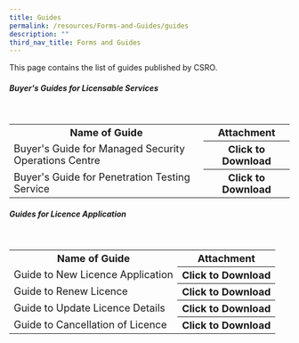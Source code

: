 ```yaml
---
title: Guides
permalink: /resources/Forms-and-Guides/guides
description: ""
third_nav_title: Forms and Guides
---
```

This page contains the list of guides published by CSRO.

##### Buyer's Guides for Licensable Services
<br>
<table>
<tbody><tr>
	<th><b><font size="4.5">Name of Guide</font></b></th>
	<th><b><font size="4.5">Attachment</font></b></th>
<tr>
<td><font size="4.5">Buyer's Guide for Managed Security Operations Centre </font></td>
<th><font size="4.5">Click to Download</font></th>
</tr>
	<tr>
<td><font size="4.5">Buyer's Guide for Penetration Testing Service</font></td>
<th><font size="4.5">Click to Download</font></th>
</tr>
</tbody>
</table>

##### Guides for Licence Application

<br>
<table>
<tbody><tr>
	<th><b><font size="4.5">Name of Guide</font></b></th>
	<th><b><font size="4.5">Attachment</font></b></th>
	<tr>
<td><font size="4.5">Guide to New Licence Application</font></td>
<th><font size="4.5">Click to Download</font></th>
</tr>
	<tr>
<td><font size="4.5">Guide to Renew Licence </font></td>
<th><font size="4.5">Click to Download</font></th>
</tr>
	<tr>
<td><font size="4.5">Guide to Update Licence Details</font></td>
<th><font size="4.5">Click to Download</font></th>
</tr>
		<tr>
<td><font size="4.5">Guide to Cancellation of Licence</font></td>
<th><font size="4.5">Click to Download</font></th>
</tr>
</tbody>
</table>